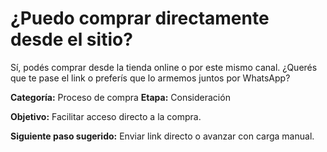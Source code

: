 # ¿Puedo comprar directamente desde el sitio?

Sí, podés comprar desde la tienda online o por este mismo canal. ¿Querés que te pase el link o preferís que lo armemos juntos por WhatsApp?

**Categoría:** Proceso de compra
**Etapa:** Consideración

**Objetivo:** Facilitar acceso directo a la compra.

**Siguiente paso sugerido:** Enviar link directo o avanzar con carga manual.
